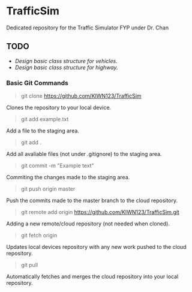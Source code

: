 # TrafficSim
Dedicated repository for the Traffic Simulator FYP under Dr. Chan

## TODO
- *Design basic class structure for vehicles.*
- *Design basic class structure for highway.*

### Basic Git Commands
>git clone https://github.com/KIWN123/TrafficSim

Clones the repository to your local device.

>git add example.txt

Add a file to the staging area.

>git add .

Add all avaliable files (not under .gitignore) to the staging area.

>git commit -m "Example text"

Commiting the changes made to the staging area.

>git push origin master

Push the commits made to the master branch to the cloud repository.

>git remote add origin https://github.com/KIWN123/TrafficSim.git

Adding a new remote/cloud repository (not needed when cloned).

>git fetch origin

Updates local devices repository with any new work pushed to the cloud repository.

>git pull

Automatically fetches and merges the cloud repository into your local repository.



